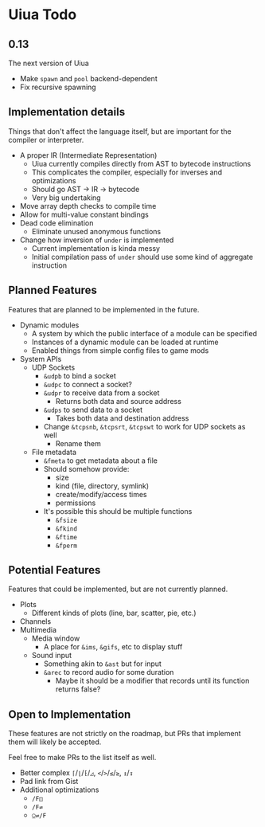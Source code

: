 # Uiua Todo

## 0.13
The next version of Uiua

- Make `spawn` and `pool` backend-dependent
- Fix recursive spawning

## Implementation details
Things that don't affect the language itself, but are important for the compiler or interpreter.

- A proper IR (Intermediate Representation)
  - Uiua currently compiles directly from AST to bytecode instructions
  - This complicates the compiler, especially for inverses and optimizations
  - Should go AST -> IR -> bytecode
  - Very big undertaking
- Move array depth checks to compile time
- Allow for multi-value constant bindings
- Dead code elimination
  - Eliminate unused anonymous functions
- Change how inversion of `under` is implemented
  - Current implementation is kinda messy
  - Initial compilation pass of `under` should use some kind of aggregate instruction

## Planned Features
Features that are planned to be implemented in the future.

- Dynamic modules
  - A system by which the public interface of a module can be specified
  - Instances of a dynamic module can be loaded at runtime
  - Enabled things from simple config files to game mods
- System APIs
  - UDP Sockets
    - `&udpb` to bind a socket
    - `&udpc` to connect a socket?
    - `&udpr` to receive data from a socket
      - Returns both data and source address
    - `&udps` to send data to a socket
      - Takes both data and destination address
    - Change `&tcpsnb`, `&tcpsrt`, `&tcpswt` to work for UDP sockets as well
      - Rename them
  - File metadata
    - `&fmeta` to get metadata about a file
    - Should somehow provide:
      - size
      - kind (file, directory, symlink)
      - create/modify/access times
      - permissions
    - It's possible this should be multiple functions
      - `&fsize`
      - `&fkind`
      - `&ftime`
      - `&fperm`

## Potential Features
Features that could be implemented, but are not currently planned.

- Plots
  - Different kinds of plots (line, bar, scatter, pie, etc.)
- Channels
- Multimedia
  - Media window
    - A place for `&ims`, `&gifs`, etc to display stuff
  - Sound input
    - Something akin to `&ast` but for input
    - `&arec` to record audio for some duration
      - Maybe it should be a modifier that records until its function returns false?

## Open to Implementation

These features are not strictly on the roadmap, but PRs that implement them will likely be accepted.

Feel free to make PRs to the list itself as well.

- Better complex `⌈`/`⌊`/`⁅`/`◿`, `<`/`>`/`≤`/`≥`, `↥`/`↧`
- Pad link from Gist
- Additional optimizations
  - `/F◫`
  - `/F⇌`
  - `⍜⇌/F`
